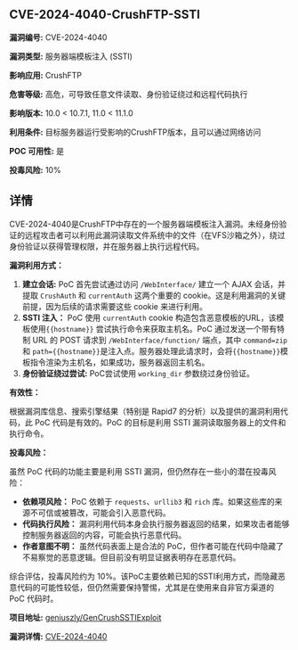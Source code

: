 ## CVE-2024-4040-CrushFTP-SSTI

**漏洞编号:** CVE-2024-4040

**漏洞类型:** 服务器端模板注入 (SSTI)

**影响应用:** CrushFTP

**危害等级:** 高危，可导致任意文件读取、身份验证绕过和远程代码执行

**影响版本:** 10.0 < 10.7.1, 11.0 < 11.1.0

**利用条件:** 目标服务器运行受影响的CrushFTP版本，且可以通过网络访问

**POC 可用性:** 是

**投毒风险:** 10%

## 详情

CVE-2024-4040是CrushFTP中存在的一个服务器端模板注入漏洞。未经身份验证的远程攻击者可以利用此漏洞读取文件系统中的文件（在VFS沙箱之外），绕过身份验证以获得管理权限，并在服务器上执行远程代码。

**漏洞利用方式：**

1.  **建立会话:** PoC 首先尝试通过访问 `/WebInterface/` 建立一个 AJAX 会话，并提取 `CrushAuth` 和 `currentAuth` 这两个重要的 cookie。这是利用漏洞的关键前提，因为后续的请求需要这些 cookie 来进行利用。
2.  **SSTI 注入：** PoC 使用 `currentAuth` cookie 构造包含恶意模板的URL，该模板使用`{{hostname}}` 尝试执行命令来获取主机名。PoC 通过发送一个带有特制 URL 的 POST 请求到 `/WebInterface/function/` 端点，其中 `command=zip` 和 `path={{hostname}}`是注入点。服务器处理此请求时，会将`{{hostname}}`模板指令渲染为主机名，如果成功，服务器返回主机名。
3.  **身份验证绕过尝试:**  PoC尝试使用 `working_dir` 参数绕过身份验证。

**有效性：**

根据漏洞库信息、搜索引擎结果（特别是 Rapid7 的分析）以及提供的漏洞利用代码，此 PoC 代码是有效的。PoC 的目标是利用 SSTI 漏洞读取服务器上的文件和执行命令。

**投毒风险：**

虽然 PoC 代码的功能主要是利用 SSTI 漏洞，但仍然存在一些小的潜在投毒风险：

*   **依赖项风险：** PoC 依赖于 `requests`、`urllib3` 和 `rich` 库。如果这些库的来源不可信或被篡改，可能会引入恶意代码。
*   **代码执行风险：** 漏洞利用代码本身会执行服务器返回的结果，如果攻击者能够控制服务器返回的内容，可能会执行恶意代码。
*   **作者意图不明：** 虽然代码表面上是合法的 PoC，但作者可能在代码中隐藏了不易察觉的恶意逻辑。但目前没有明显证据表明存在恶意代码。

综合评估，投毒风险约为 10%。该PoC主要依赖已知的SSTI利用方式，而隐藏恶意代码的可能性较低，但仍然需要保持警惕，尤其是在使用来自非官方渠道的 PoC 代码时。


**项目地址:** [geniuszly/GenCrushSSTIExploit](https://github.com/geniuszly/GenCrushSSTIExploit)

**漏洞详情:** [CVE-2024-4040](https://nvd.nist.gov/vuln/detail/CVE-2024-4040)